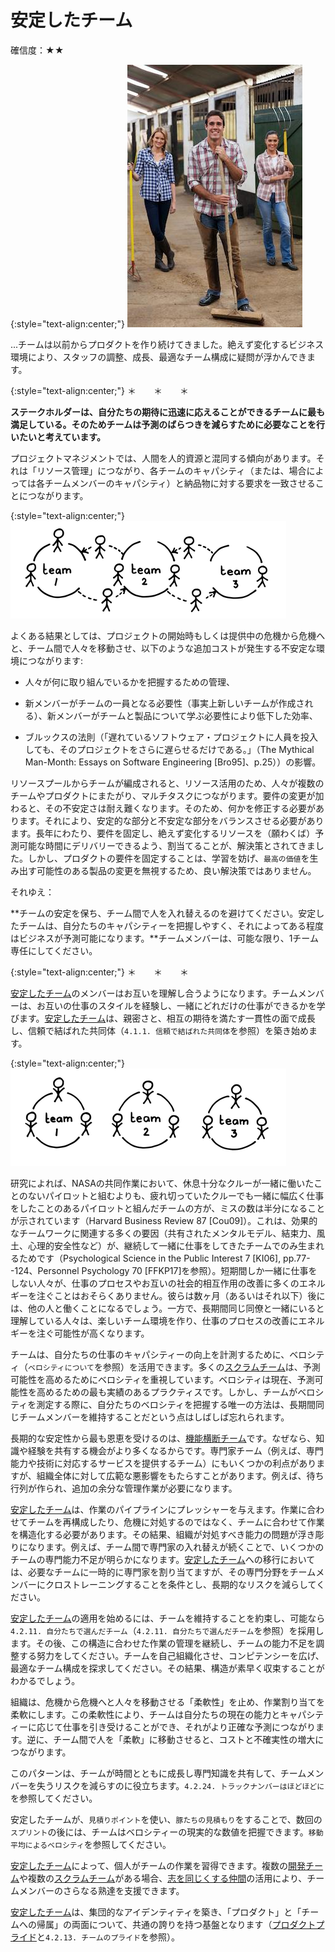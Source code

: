# 安定したチーム

確信度：★★

{:style="text-align:center;"}
![ch02_15_15_Stable_Teams1](Images/ch02_15_15_Stable_Teams1.png)

...チームは以前からプロダクトを作り続けてきました。絶えず変化するビジネス環境により、スタッフの調整、成長、最適なチーム構成に疑問が浮かんできます。

{:style="text-align:center;"}
＊　　＊　　＊

**ステークホルダーは、自分たちの期待に迅速に応えることができるチームに最も満足している。そのためチームは予測のばらつきを減らすために必要なことを行いたいと考えています。**

プロジェクトマネジメントでは、人間を人的資源と混同する傾向があります。それは「リソース管理」につながり、各チームのキャパシティ（または、場合によっては各チームメンバーのキャパシティ）と納品物に対する要求を一致させることにつながります。

{:style="text-align:center;"}
![ch02_15_15_Stable_Teams2](Images/ch02_15_15_Stable_Teams2.png)

よくある結果としては、プロジェクトの開始時もしくは提供中の危機から危機へと、チーム間で人々を移動させ、以下のような追加コストが発生する不安定な環境につながります:

* 人々が何に取り組んでいるかを把握するための管理、

* 新メンバーがチームの一員となる必要性（事実上新しいチームが作成される）、新メンバーがチームと製品について学ぶ必要性により低下した効率、

* ブルックスの法則（「遅れているソフトウェア・プロジェクトに人員を投入しても、そのプロジェクトをさらに遅らせるだけである。」（The Mythical Man-Month: Essays on Software Engineering [Bro95]、p.25））の影響。

リソースプールからチームが編成されると、リソース活用のため、人々が複数のチームやプロダクトにまたがり、マルチタスクにつながります。要件の変更が加わると、その不安定さは耐え難くなります。そのため、何かを修正する必要があります。それにより、安定的な部分と不安定な部分をバランスさせる必要があります。長年にわたり、要件を固定し、絶えず変化するリソースを（願わくば）予測可能な時間にデリバリーできるよう、割当てることが、解決策とされてきました。しかし、プロダクトの要件を固定することは、学習を妨げ、`最高の価値`を生み出す可能性のある製品の変更を無視するため、良い解決策ではありません。

それゆえ：

**チームの安定を保ち、チーム間で人を入れ替えるのを避けてください。安定したチームは、自分たちのキャパシティーを把握しやすく、それによってある程度はビジネスが予測可能になります。**チームメンバーは、可能な限り、1チーム専任にしてください。

{:style="text-align:center;"}
＊　　＊　　＊

[安定したチーム](ch02_15_15_Stable_Teams.md)のメンバーはお互いを理解し合うようになります。チームメンバーは、お互いの仕事のスタイルを経験し、一緒にどれだけの仕事ができるかを学びます。[安定したチーム](ch02_15_15_Stable_Teams.md)は、親密さと、相互の期待を満たす一貫性の面で成長し、信頼で結ばれた共同体（`4.1.1. 信頼で結ばれた共同体`を参照）を築き始めます。

{:style="text-align:center;"}
![ch02_15_15_Stable_Teams3](Images/ch02_15_15_Stable_Teams3.png)

研究によれば、NASAの共同作業において、休息十分なクルーが一緒に働いたことのないパイロットと組むよりも、疲れ切っていたクルーでも一緒に幅広く仕事をしたことのあるパイロットと組んだチームの方が、ミスの数は半分になることが示されています（Harvard Business Review 87 [Cou09]）。これは、効果的なチームワークに関連する多くの要因（共有されたメンタルモデル、結束力、風土、心理的安全性など）が、継続して一緒に仕事をしてきたチームでのみ生まれるためです（Psychological Science in the Public Interest 7 [KI06], pp.77--124、Personnel Psychology 70 [FFKP17]を参照）。短期間しか一緒に仕事をしない人々が、仕事のプロセスやお互いの社会的相互作用の改善に多くのエネルギーを注ぐことはおそらくありません。彼らは数ヶ月（あるいはそれ以下）後には、他の人と働くことになるでしょう。一方で、長期間同じ同僚と一緒にいると理解している人々は、楽しいチーム環境を作り、仕事のプロセスの改善にエネルギーを注ぐ可能性が高くなります。

チームは、自分たちの仕事のキャパシティーの向上を計測するために、ベロシティ（`ベロシティについて`を参照）を活用できます。多くの​​[スクラムチーム](ch02_07_7_Scrum_Team.md)​は、予測可能性を高めるためにベロシティを重視しています。ベロシティは現在、予測可能性を高めるための最も実績のあるプラクティスです。しかし、チームがベロシティを測定する際に、自分たちのベロシティを把握する唯一の方法は、長期間同じチームメンバーを維持することだという点はしばしば忘れられます。

長期的な安定性から最も恩恵を受けるのは、​[機能横断チーム](ch02_10_10_Cross_Functional_Team.md)です。なぜなら、知識や経験を共有する機会がより多くなるからです。専門家チーム（例えば、専門能力や技術に対応するサービスを提供するチーム）にもいくつかの利点がありますが、組織全体に対して広範な悪影響をもたらすことがあります。例えば、待ち行列が作られ、追加の余分な管理作業が必要になります。

[安定したチーム](ch02_15_15_Stable_Teams.md)は、作業のパイプラインにプレッシャーを与えます。作業に合わせてチームを再構成したり、危機に対処するのではなく、チームに合わせて作業を構造化する必要があります。その結果、組織が対処すべき能力の問題が浮き彫りになります。例えば、チーム間で専門家の入れ替えが続くことで、いくつかのチームの専門能力不足が明らかになります。[安定したチーム](ch02_15_15_Stable_Teams.md)への移行においては、必要なチームに一時的に専門家を割り当てますが、その専門分野をチームメンバーにクロストレーニングすることを条件とし、長期的なリスクを減らしてください。

[安定したチーム](ch02_15_15_Stable_Teams.md)の適用を始めるには、チームを維持することを約束し、可能なら`4.2.11. 自分たちで選んだチーム`（`4.2.11. 自分たちで選んだチーム`を参照）を採用します。その後、この構造に合わせた作業の管理を継続し、チームの能力不足を調整する努力をしてください。チームを自己組織化させ、コンピテンシーを広げ、最適なチーム構成を探求してください。その結果、構造が素早く収束することがわかるでしょう。

組織は、危機から危機へと人々を移動させる「柔軟性」を止め、作業割り当てを柔軟にします。この柔軟性により、チームは自分たちの現在の能力とキャパシティーに応じて仕事を引き受けることができ、それがより正確な予測につながります。逆に、チーム間で人を「柔軟」に移動させると、コストと不確実性の増大につながります。

このパターンは、チームが時間とともに成長し専門知識を共有して、チームメンバーを失うリスクを減らすのに役立ちます。`4.2.24. トラックナンバーはほどほどに`を参照してください。

安定したチームが、`見積りポイント`​を使い、`豚たちの見積もり`​をすることで、数回の`スプリント`の後には、チームはベロシティーの現実的な数値を把握できます。`移動平均によるベロシティ`を参照してください。

[安定したチーム](ch02_15_15_Stable_Teams.md)によって、個人がチームの作業を習得できます。複数の[開発チーム](ch02_14_14_Development_Team.md)や複数の[スクラムチーム](ch02_07_7_Scrum_Team.md)がある場合、[志を同じくする仲間](ch02_05_5_Birds_of_a_Feather.md)​の活用により、チームメンバーのさらなる熟達を支援できます。

[安定したチーム](ch02_15_15_Stable_Teams.md)は、集団的なアイデンティティを築き、「プロダクト」と「チームへの帰属」の両面について、共通の誇りを持つ基盤となります（[プロダクトプライド](ch02_39_38_Product_Pride.md)​と`4.2.13. チームのプライド`を参照）。

